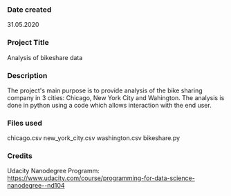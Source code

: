 ### Date created
31.05.2020

### Project Title
Analysis of bikeshare data

### Description
The project's main purpose is to provide analysis of the bike sharing company in 3 cities: Chicago, New York City and Wahington. The analysis is done in python using a code which allows interaction with the end user.

### Files used
chicago.csv
new_york_city.csv
washington.csv
bikeshare.py


### Credits
Udacity Nanodegree Programm: https://www.udacity.com/course/programming-for-data-science-nanodegree--nd104
